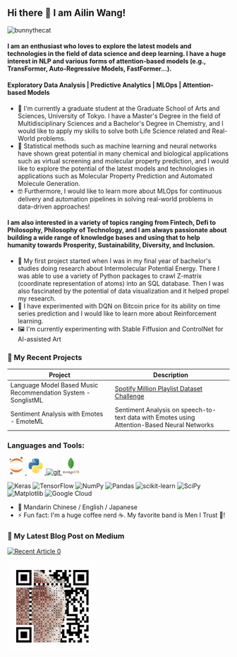 ## Hi there 👋 I am Ailin Wang!

<p align="left"> <img src="https://komarev.com/ghpvc/?username=bunnythecat&label=Profile%20views&color=0e75b6&style=flat" alt="bunnythecat" /> </p>

#### I am an enthusiast who loves to explore the latest models and technologies in the field of data science and deep learning. I have a huge interest in NLP and various forms of attention-based models (e.g., TransFormer, Auto-Regressive Models, FastFormer...).
#### Exploratory Data Analysis | Predictive Analytics | MLOps | Attention-based Models
- 🌱 I'm currently a graduate student at the Graduate School of Arts and Sciences, University of Tokyo. I have a Master's Degree in the field of Multidisciplinary Sciences and a Bachelor's Degree in Chemistry, and I would like to apply my skills to solve both Life Science related and Real-World problems.
- 🔬 Statistical methods such as machine learning and neural networks have shown great potential in many chemical and biological applications such as virtual screening and molecular property prediction, and I would like to explore the potential of the latest models and technologies in applications such as 
Molecular Property Prediction and Automated Molecule Generation.
- 🤓 Furthermore, I would like to learn more about MLOps for continuous delivery and automation pipelines in solving real-world problems in data-driven approaches!

#### I am also interested in a variety of topics ranging from Fintech, Defi to Philosophy, Philosophy of Technology, and I am always passionate about building a wide range of knowledge bases and using that to help humanity towards Prosperity, Sustainability, Diversity, and Inclusion.
- 🌱 My first project started when I was in my final year of bachelor's studies doing research about Intermolecular Potential Energy. There I was able to use a variety of Python packages to crawl Z-matrix (coordinate representation of atoms) into an SQL database.
Then I was also fascinated by the potential of data visualization and it helped propel my research.
- 🚀 I have experimented with DQN on Bitcoin price for its ability on time series prediction and I would like to learn more about Reinforcement learning.
- 🖼️ I'm currently experimenting with Stable Fiffusion and ControlNet for AI-assisted Art


### 🔭 My Recent Projects

| Project                                                                                  | Description                                                                                                                                                    |
|------------------------------------------------------------------------------------------|----------------------------------------------------------------------------------------------------------------------------------------------------------------|
| Language Model Based Music Recommendation System - SonglistML                            | [Spotify Million Playlist Dataset Challenge](https://www.aicrowd.com/challenges/spotify-million-playlist-dataset-challenge)                                    |
| Sentiment Analysis with Emotes - EmoteML                                                 | Sentiment Analysis on speech-to-text data with Emotes using Attention-Based Neural Networks                                                                    |

<h3 align="left">Languages and Tools:</h3>
<p align="left">
 <a href="https://jupyter.org/" target="_blank"> <img src="https://raw.githubusercontent.com/devicons/devicon/master/icons/jupyter/jupyter-original.svg" alt="css3" width="40" height="40"/> </a>
   <a href="https://www.python.org" target="_blank"> <img src="https://raw.githubusercontent.com/devicons/devicon/master/icons/python/python-original.svg" alt="python" width="40" height="40"/> </a> <a href="https://git-scm.com/" target="_blank"> <img src="https://www.vectorlogo.zone/logos/git-scm/git-scm-icon.svg" alt="git" width="40" height="40"/> </a> 
  <a href="https://www.mongodb.com/" target="_blank"> <img src="https://raw.githubusercontent.com/devicons/devicon/master/icons/mongodb/mongodb-original-wordmark.svg" alt="mongodb" width="40" height="40"/> </a>
 
![Keras](https://img.shields.io/badge/Keras-%23D00000.svg?style=for-the-badge&logo=Keras&logoColor=white) ![TensorFlow](https://img.shields.io/badge/TensorFlow-%23FF6F00.svg?style=for-the-badge&logo=TensorFlow&logoColor=white) ![NumPy](https://img.shields.io/badge/numpy-%23013243.svg?style=for-the-badge&logo=numpy&logoColor=white) ![Pandas](https://img.shields.io/badge/pandas-%23150458.svg?style=for-the-badge&logo=pandas&logoColor=white) ![scikit-learn](https://img.shields.io/badge/scikit--learn-%23F7931E.svg?style=for-the-badge&logo=scikit-learn&logoColor=white) ![SciPy](https://img.shields.io/badge/SciPy-%230C55A5.svg?style=for-the-badge&logo=scipy&logoColor=%white) ![Matplotlib](https://img.shields.io/badge/Matplotlib-%23ffffff.svg?style=for-the-badge&logo=Matplotlib&logoColor=white) ![Google Cloud](https://img.shields.io/badge/GoogleCloud-%234285F4.svg?style=for-the-badge&logo=google-cloud&logoColor=white)

- 💬 Mandarin Chinese / English / Japanese
- ⚡ Fun fact: I'm a huge coffee nerd ☕. My favorite band is Men I Trust 🎸!

### 📝 My Latest Blog Post on Medium

<a target="_blank" href="https://github-readme-medium-recent-article.vercel.app/medium/@b.wang1997/0"><img src="https://github-readme-medium-recent-article.vercel.app/medium/@b.wang1997/0" alt="Recent Article 0"> 

![catJAM](github.webp)
<!--
**bunnythecat/bunnythecat** is a ✨ _special_ ✨ repository because its `README.md` (this file) appears on your GitHub profile.
-->
